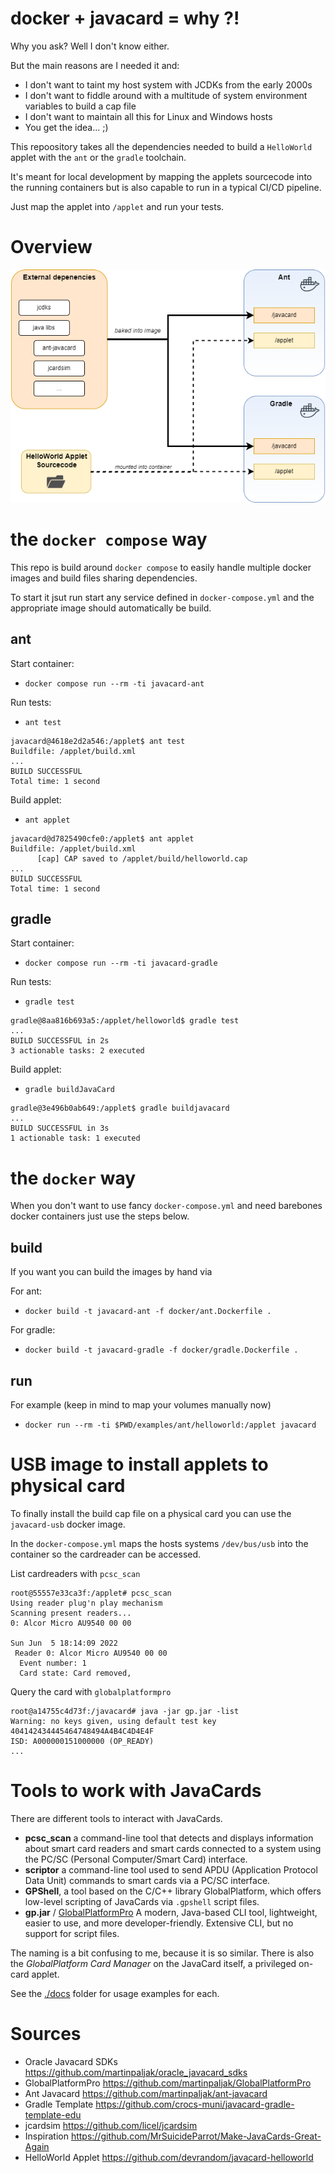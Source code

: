 # docker + javacard = why ?!

Why you ask? Well I don't know either.

But the main reasons are I needed it and:
* I don't want to taint my host system with JCDKs from the early 2000s
* I don't want to fiddle around with a multitude of system environment variables to build a cap file
* I don't want to maintain all this for Linux and Windows hosts
* You get the idea... ;)



This repoository takes all the dependencies needed to build a `HelloWorld` applet
with the `ant` or the `gradle` toolchain.

It's meant for local development by mapping the applets sourcecode into the
running containers but is also capable to run in a typical CI/CD pipeline.

Just map the applet into `/applet` and run your tests.


# Overview

![docker container overview](.github/docker-overview.png)



# the `docker compose` way

This repo is build around `docker compose` to easily handle multiple docker images and build files sharing dependencies.

To start it jsut run start any service defined in `docker-compose.yml` and 
the appropriate image should automatically be build.

## ant

Start container:
* `docker compose run --rm -ti javacard-ant`

Run tests:
* `ant test`

```
javacard@4618e2d2a546:/applet$ ant test
Buildfile: /applet/build.xml
...
BUILD SUCCESSFUL
Total time: 1 second
```
Build applet:
* `ant applet`

```
javacard@d7825490cfe0:/applet$ ant applet
Buildfile: /applet/build.xml
      [cap] CAP saved to /applet/build/helloworld.cap
...
BUILD SUCCESSFUL
Total time: 1 second
```

## gradle 

Start container:
* `docker compose run --rm -ti javacard-gradle`

Run tests:
* `gradle test`

```
gradle@8aa816b693a5:/applet/helloworld$ gradle test
...
BUILD SUCCESSFUL in 2s
3 actionable tasks: 2 executed
```
Build applet:
* `gradle buildJavaCard`

```
gradle@3e496b0ab649:/applet$ gradle buildjavacard
...
BUILD SUCCESSFUL in 3s
1 actionable task: 1 executed
```


# the `docker` way

When you don't want to use fancy `docker-compose.yml` and need barebones docker containers just use the steps below.

## build
If you want you can build the images by hand via

For ant:
* `docker build -t javacard-ant -f docker/ant.Dockerfile .`

For gradle:
* `docker build -t javacard-gradle -f docker/gradle.Dockerfile .`

## run

For example (keep in mind to map your volumes manually now)
* `docker run --rm -ti $PWD/examples/ant/helloworld:/applet javacard`


# USB image to install applets to physical card

To finally install the build cap file on a physical card 
you can use the `javacard-usb` docker image.

In the `docker-compose.yml` maps the hosts systems `/dev/bus/usb`
into the container so the cardreader can be accessed.



List cardreaders with `pcsc_scan`
```
root@55557e33ca3f:/applet# pcsc_scan 
Using reader plug'n play mechanism
Scanning present readers...
0: Alcor Micro AU9540 00 00
 
Sun Jun  5 18:14:09 2022
 Reader 0: Alcor Micro AU9540 00 00
  Event number: 1
  Card state: Card removed, 
```


Query the card with `globalplatformpro`
```
root@a14755c4d73f:/javacard# java -jar gp.jar -list
Warning: no keys given, using default test key 404142434445464748494A4B4C4D4E4F
ISD: A000000151000000 (OP_READY)
...
```

# Tools to work with JavaCards

There are different tools to interact with JavaCards.

- **pcsc_scan**
  a command-line tool that detects and displays information about smart card readers
  and smart cards connected to a system using the PC/SC (Personal Computer/Smart Card) interface.
- **scriptor**
  a command-line tool used to send APDU (Application Protocol Data Unit) commands
  to smart cards via a PC/SC interface.
- **GPShell**, a tool based on the C/C++ library GlobalPlatform,
  which offers low-level scripting of JavaCards via `.gpshell` script files.
- **gp.jar** / [GlobalPlatformPro](https://github.com/martinpaljak/GlobalPlatformPro)
  A modern, Java-based CLI tool, lightweight, easier to use, and more developer-friendly.
  Extensive CLI, but no support for script files.

The naming is a bit confusing to me, because it is so similar.
There is also the *GlobalPlatform Card Manager* on the JavaCard itself,
a privileged on-card applet.

See the [./docs](./docs) folder for usage examples for each.

# Sources

* Oracle Javacard SDKs  https://github.com/martinpaljak/oracle_javacard_sdks
* GlobalPlatformPro https://github.com/martinpaljak/GlobalPlatformPro
* Ant Javacard https://github.com/martinpaljak/ant-javacard
* Gradle Template https://github.com/crocs-muni/javacard-gradle-template-edu
* jcardsim https://github.com/licel/jcardsim
* Inspiration https://github.com/MrSuicideParrot/Make-JavaCards-Great-Again
* HelloWorld Applet https://github.com/devrandom/javacard-helloworld
